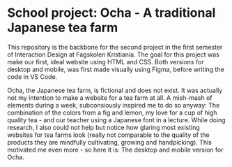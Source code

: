 # School project: Ocha - A traditional Japanese tea farm

This repository is the backbone for the second project in the first semester of Interaction Design at Fagskolen Kristiania. 
The goal for this project was make our first, ideal website using HTML and CSS. Both versions for desktop and mobile,
was first made visually using Figma, before writing the code in VS Code.


Ocha, the Japanese tea farm, is fictional and does not exist. It was actually not my intention to make a website for a tea farm at all. A mish-mash of elements during a week, subconsiously inspired me to do so anyway: The combination of the colors from a fig and 
lemon, my love for a cup of high quality tea - and our teacher using a Japanese font in a lecture. While doing research, I also could not help but notice how glaring most existing websites for tea farms look (really not comparable to the quality of the products they are mindfully cultivating, growing and handpicking). This motivated me even more - so here it is: The desktop and mobile version for Ocha.
